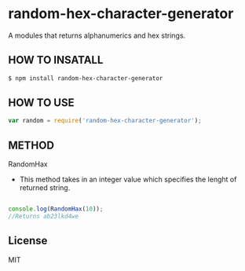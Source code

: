 # random-hex-character-generator
A modules that returns alphanumerics and hex strings.

## HOW TO INSATALL
```sh
$ npm install random-hex-character-generator
```
## HOW TO USE
```javascript
var random = require('random-hex-character-generator');
```

## METHOD

RandomHax
 - This method takes in an integer value which specifies the lenght of returned string.
```javascript

console.log(RandomHax(10));
//Returns ab23lkd4we

```

License
----

MIT
